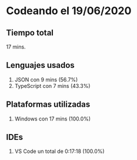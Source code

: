 # Codeando el 19/06/2020

## Tiempo total
17 mins.

## Lenguajes usados
1. JSON con 9 mins (56.7%)
1. TypeScript con 7 mins (43.3%)

## Plataformas utilizadas
1. Windows con 17 mins (100.0%)

## IDEs
1. VS Code un total de 0:17:18 (100.0%)
